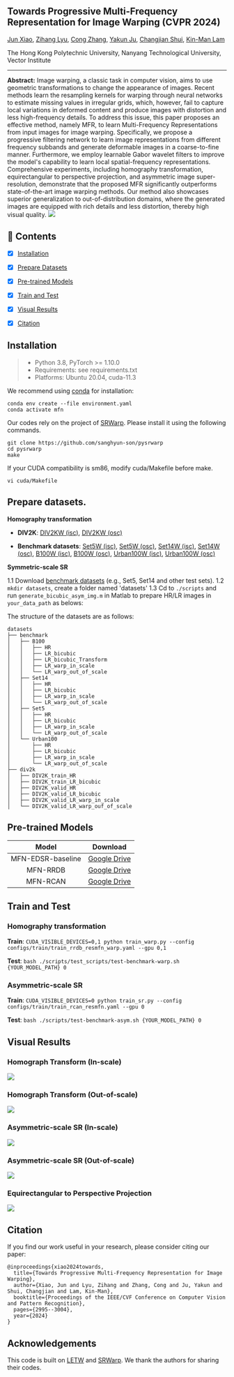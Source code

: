 ## Towards Progressive Multi-Frequency Representation for Image Warping (CVPR 2024)

[Jun Xiao](https://junxiao01.github.io/), [Zihang Lyu](https://scholar.google.com/citations?hl=zh-CN&user=fiUfefMAAAAJ), [Cong Zhang](https://scholar.google.com/citations?user=hHUH1VAAAAAJ&hl=en/), [Yakun Ju](https://kelvin-ju.github.io/yakunju/), [Changjian Shui](https://cjshui.github.io/), [Kin-Man Lam](https://scholar.google.com/citations?user=6yK7bewAAAAJ&hl=zh-CN)

The Hong Kong Polytechnic University, Nanyang Technological University, Vector Institute

---

**Abstract:** Image warping, a classic task in computer vision, aims to use geometric transformations to change the appearance of images. Recent methods learn the resampling kernels for warping through neural networks to estimate missing values in irregular grids, which, however, fail to capture local variations in deformed content and produce images with distortion and less high-frequency details. To address this issue, this paper proposes an effective method, namely MFR, to learn Multi-Frequency Representations from input images for image warping. Specifically, we propose a progressive filtering network to learn image representations from different frequency subbands and generate deformable images in a coarse-to-fine manner. Furthermore, we employ learnable Gabor wavelet filters to improve the model's capability to learn local spatial-frequency representations. Comprehensive experiments, including homography transformation, equirectangular to perspective projection, and asymmetric image super-resolution, demonstrate that the proposed MFR significantly outperforms state-of-the-art image warping methods. Our method also showcases superior generalization to out-of-distribution domains, where the generated images are equipped with rich details and less distortion, thereby high visual quality.
![](figs/method_structure.png)


## 🔗 Contents

- [x] [Installation](#Installation)
- [x] [Prepare Datasets](#Prepare-Datasets)
- [x] [Pre-trained Models](#Pre-trained-Models)
- [x] [Train and Test](#Train-and-Test)
- [x] [Visual Results](#Visual-Results)
- [x] [Citation](#Citation)


## Installation

> - Python 3.8, PyTorch >= 1.10.0
> - Requirements: see requirements.txt
> - Platforms: Ubuntu 20.04, cuda-11.3

We recommend using [conda](https://www.anaconda.com/distribution/) for installation:

```
conda env create --file environment.yaml
conda activate mfn
```

Our codes rely on the project of [SRWarp](https://github.com/sanghyun-son/srwarp). Please install it using the following commands.

```
git clone https://github.com/sanghyun-son/pysrwarp
cd pysrwarp
make
```

If your CUDA compatibility is sm86, modify cuda/Makefile before make.

```
vi cuda/Makefile
```

## Prepare datasets.

**Homography transformation**

- **DIV2K**: [DIV2KW (isc)](https://drive.google.com/drive/folders/1v0zHDzTqghUS3awrw9aQtpSyREBPR-cz?usp=sharing), [DIV2KW (osc)](https://drive.google.com/drive/folders/1sPR3tSnIEfnfWOsbPxWuaFQsCr5kiLT7?usp=sharing)

- **Benchmark datasets**: [Set5W (isc)](https://drive.google.com/drive/folders/19p46Fm1GqxFaz9N6lb5-xEF6fZ4dcVmy?usp=sharing), [Set5W (osc)](https://drive.google.com/drive/folders/1a2BebB8xPnkRc7nKzWkEVao2XK76qJst?usp=sharing), [Set14W (isc)](https://drive.google.com/drive/folders/14QrEoZ1GdQ63lLIHQ1fIsljcVzLYJxTF?usp=share_link), [Set14W (osc)](https://drive.google.com/drive/folders/1qCBzQaLaCCAsj99kDoNWKl_tlj6c6tj_?usp=sharing), [B100W (isc)](https://drive.google.com/drive/folders/1-gr0zMLSkiM_5avZ9C2LVlGeKvNySzlM?usp=sharing), [B100W (osc)](https://drive.google.com/drive/folders/1cvzXRQLw9qJoQoF7LxlT5SRIWdcnH5O5?usp=sharing), [Urban100W (isc)](https://drive.google.com/drive/folders/1sW3T-BislLrXFzqVaFLvLqw0a96Psjt_?usp=sharing), [Urban100W (osc)](https://drive.google.com/drive/folders/135FEZ96sc0I1QcyBKwaHAaiMvIbPZ4yR?usp=sharing)

**Symmetric-scale SR**

1.1 Download [benchmark datasets](https://github.com/xinntao/BasicSR/blob/a19aac61b277f64be050cef7fe578a121d944a0e/docs/Datasets.md) (e.g., Set5, Set14 and other test sets).
1.2 `mkdir datasets`, create a folder named 'datasets'
1.3 Cd to `./scripts` and run `generate_bicubic_asym_img.m` in Matlab to prepare HR/LR images in `your_data_path` as belows:

The structure of the datasets are as follows:

```
datasets
├── benchmark
│   ├── B100
│   │   ├── HR
│   │   ├── LR_bicubic
│   │   ├── LR_bicubic_Transform
│   │   ├── LR_warp_in_scale
│   │   └── LR_warp_out_of_scale
│   ├── Set14
│   │   ├── HR
│   │   ├── LR_bicubic
│   │   ├── LR_warp_in_scale
│   │   └── LR_warp_out_of_scale
│   ├── Set5
│   │   ├── HR
│   │   ├── LR_bicubic
│   │   ├── LR_warp_in_scale
│   │   └── LR_warp_out_of_scale
│   └── Urban100
│       ├── HR
│       ├── LR_bicubic
│       ├── LR_warp_in_scale
│       └── LR_warp_out_of_scale
├── div2k
│   ├── DIV2K_train_HR
│   ├── DIV2K_train_LR_bicubic
│   ├── DIV2K_valid_HR
│   ├── DIV2K_valid_LR_bicubic
│   ├── DIV2K_valid_LR_warp_in_scale
│   └── DIV2K_valid_LR_warp_ouf_of_scale
```

## Pre-trained Models

Model|Download
:-:|:-:
MFN-EDSR-baseline|[Google Drive]()
MFN-RRDB|[Google Drive]()
MFN-RCAN|[Google Drive]()

## Train and Test

### **Homography transformation**

**Train**: `CUDA_VISIBLE_DEVICES=0,1 python train_warp.py --config configs/train/train_rrdb_resmfn_warp.yaml --gpu 0,1`

**Test**: `bash ./scripts/test_scripts/test-benchmark-warp.sh {YOUR_MODEL_PATH} 0`

###  **Asymmetric-scale SR**

**Train**: `CUDA_VISIBLE_DEVICES=0 python train_sr.py --config configs/train/train_rcan_resmfn.yaml --gpu 0`

**Test**: `bash ./scripts/test-benchmark-asym.sh {YOUR_MODEL_PATH} 0`


## Visual Results

### Homograph Transform (In-scale)

![](figs/warp_in_scale.png)

### Homograph Transform (Out-of-scale)

![](figs/warp_out_scale.png)

### Asymmetric-scale SR (In-scale)

![](figs/sr_in_scale.png)

### Asymmetric-scale SR (Out-of-scale)

![](figs/sr_out_scale.png)

### Equirectangular to Perspective Projection

![](figs/erp.png)

## Citation

If you find our work useful in your research, please consider citing our paper:

```
@inproceedings{xiao2024towards,
  title={Towards Progressive Multi-Frequency Representation for Image Warping},
  author={Xiao, Jun and Lyu, Zihang and Zhang, Cong and Ju, Yakun and Shui, Changjian and Lam, Kin-Man},
  booktitle={Proceedings of the IEEE/CVF Conference on Computer Vision and Pattern Recognition},
  pages={2995--3004},
  year={2024}
}
```

## Acknowledgements

This code is built on [LETW](https://github.com/jaewon-lee-b/ltew) and [SRWarp](https://github.com/sanghyun-son/srwarp). We thank the authors for sharing their codes.
